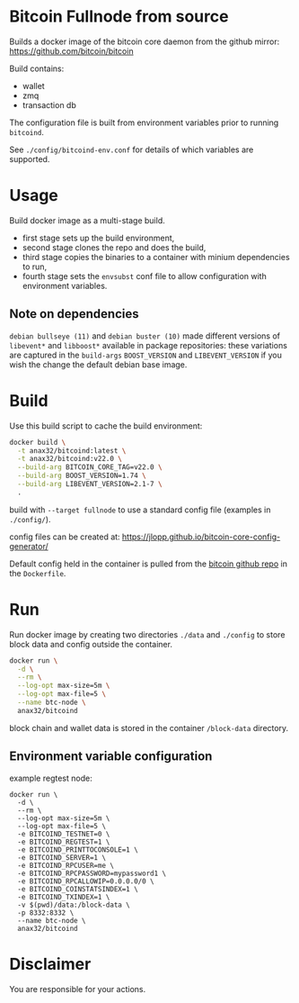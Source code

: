 # Bitcoin Fullnode from source

Builds a docker image of the bitcoin core daemon from the github mirror:
https://github.com/bitcoin/bitcoin

Build contains:
+ wallet
+ zmq
+ transaction db

The configuration file is built from environment variables prior to running `bitcoind`.

See `./config/bitcoind-env.conf` for details of which variables are supported.

# Usage

Build docker image as a multi-stage build.

+ first stage sets up the build environment,
+ second stage clones the repo and does the build,
+ third stage copies the binaries to a container with minium dependencies to run,
+ fourth stage sets the `envsubst` conf file to allow configuration with environment variables.

## Note on dependencies

`debian bullseye (11)` and `debian buster (10)` made different versions of
`libevent*` and `libboost*` available in package repositories: these variations
are captured in the `build-args` `BOOST_VERSION` and `LIBEVENT_VERSION` if you
wish the change the default debian base image.

# Build

Use this build script to cache the build environment:
```bash
docker build \
  -t anax32/bitcoind:latest \
  -t anax32/bitcoind:v22.0 \
  --build-arg BITCOIN_CORE_TAG=v22.0 \
  --build-arg BOOST_VERSION=1.74 \
  --build-arg LIBEVENT_VERSION=2.1-7 \
  .
```

build with `--target fullnode` to use a standard config file (examples in `./config/`).

config files can be created at: https://jlopp.github.io/bitcoin-core-config-generator/

Default config held in the container is pulled from the [bitcoin github repo](https://raw.githubusercontent.com/bitcoin/bitcoin/master/share/examples/bitcoin.conf) in the `Dockerfile`.

# Run

Run docker image by creating two directories `./data` and `./config` to
store block data and config outside the container.

```bash
docker run \
  -d \
  --rm \
  --log-opt max-size=5m \
  --log-opt max-file=5 \
  --name btc-node \
  anax32/bitcoind
```

block chain and wallet data is stored in the container `/block-data` directory.

## Environment variable configuration

example regtest node:
```
docker run \
  -d \
  --rm \
  --log-opt max-size=5m \
  --log-opt max-file=5 \
  -e BITCOIND_TESTNET=0 \
  -e BITCOIND_REGTEST=1 \
  -e BITCOIND_PRINTTOCONSOLE=1 \
  -e BITCOIND_SERVER=1 \
  -e BITCOIND_RPCUSER=me \
  -e BITCOIND_RPCPASSWORD=mypassword1 \
  -e BITCOIND_RPCALLOWIP=0.0.0.0/0 \
  -e BITCOIND_COINSTATSINDEX=1 \
  -e BITCOIND_TXINDEX=1 \
  -v $(pwd)/data:/block-data \
  -p 8332:8332 \
  --name btc-node \
  anax32/bitcoind
```

# Disclaimer

You are responsible for your actions.
